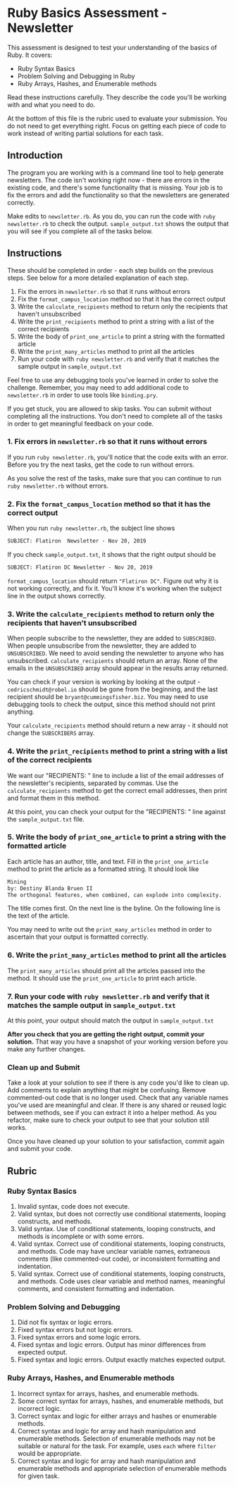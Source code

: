 # Ruby Basics Assessment - Newsletter

This assessment is designed to test your understanding of the basics of Ruby. It covers:

- Ruby Syntax Basics
- Problem Solving and Debugging in Ruby
- Ruby Arrays, Hashes, and Enumerable methods

Read these instructions carefully. They describe the code you'll be working with and what you need to do.

At the bottom of this file is the rubric used to evaluate your submission. You do not need to get everything right. Focus on getting each piece of code to work instead of writing partial solutions for each task.

## Introduction

The program you are working with is a command line tool to help generate newsletters. The code isn't working right now - there are errors in the existing code, and there's some functionality that is missing. Your job is to fix the errors and add the functionality so that the newsletters are generated correctly.

Make edits to `newsletter.rb`. As you do, you can run the code with `ruby newsletter.rb` to check the output. `sample_output.txt` shows the output that you will see if you complete all of the tasks below.

## Instructions

These should be completed in order - each step builds on the previous steps. See below for a more detailed explanation of each step.

1. Fix the errors in `newsletter.rb` so that it runs without errors
2. Fix the `format_campus_location` method so that it has the correct output
3. Write the `calculate_recipients` method to return only the recipients that haven't unsubscribed
4. Write the `print_recipients` method to print a string with a list of the correct recipients
5. Write the body of `print_one_article` to print a string with the formatted article
6. Write the `print_many_articles` method to print all the articles
7. Run your code with `ruby newsletter.rb` and verify that it matches the sample output in `sample_output.txt`

Feel free to use any debugging tools you've learned in order to solve the challenge. Remember, you may need to add additional code to `newsletter.rb` in order to use tools like `binding.pry`.

If you get stuck, you are allowed to skip tasks. You can submit without completing all the instructions. You don't need to complete all of the tasks in order to get meaningful feedback on your code.

### 1. Fix errors in `newsletter.rb` so that it runs without errors

If you run `ruby newsletter.rb`, you'll notice that the code exits with an error. Before you try the next tasks, get the code to run without errors.

As you solve the rest of the tasks, make sure that you can continue to run `ruby newsletter.rb` without errors.

### 2. Fix the `format_campus_location` method so that it has the correct output

When you run `ruby newsletter.rb`, the subject line shows

```txt
SUBJECT: Flatiron  Newsletter - Nov 20, 2019
```

If you check `sample_output.txt`, it shows that the right output should be

```txt
SUBJECT: Flatiron DC Newsletter - Nov 20, 2019
```

`format_campus_location` should return `"Flatiron DC"`. Figure out why it is not working correctly, and fix it. You'll know it's working when the subject line in the output shows correctly.

### 3. Write the `calculate_recipients` method to return only the recipients that haven't unsubscribed

When people subscribe to the newsletter, they are added to `SUBSCRIBED`. When people unsubscribe from the newsletter, they are added to `UNSUBSCRIBED`. We need to avoid sending the newsletter to anyone who has unsubscribed. `calculate_recipients` should return an array. None of the emails in the `UNSUBSCRIBED` array should appear in the results array returned.

You can check if your version is working by looking at the output -`cedricschmidt@robel.io` should be gone from the beginning, and the last recipient should be `bryant@cummingsfisher.biz`. You may need to use debugging tools to check the output, since this method should not print anything.

Your `calculate_recipients` method should return a new array - it should not change the `SUBSCRIBERS` array.

### 4. Write the `print_recipients` method to print a string with a list of the correct recipients

We want our "RECIPIENTS: " line to include a list of the email addresses of the newsletter's recipients, separated by commas. Use the `calculate_recipients` method to get the correct email addresses, then print and format them in this method.

At this point, you can check your output for the "RECIPIENTS: " line against the `sample_output.txt` file.

### 5. Write the body of `print_one_article` to print a string with the formatted article

Each article has an author, title, and text. Fill in the `print_one_article` method to print the article as a formatted string. It should look like

```txt
Mining
by: Destiny Blanda Bruen II
The orthogonal features, when combined, can explode into complexity.
```

The title comes first. On the next line is the byline. On the following line is the text of the article.

You may need to write out the `print_many_articles` method in order to ascertain that your output is formatted correctly.

### 6. Write the `print_many_articles` method to print all the articles

The `print_many_articles` should print all the articles passed into the method.  It should use the `print_one_article` to print each article.

### 7. Run your code with `ruby newsletter.rb` and verify that it matches the sample output in `sample_output.txt`

At this point, your output should match the output in `sample_output.txt`

**After you check that you are getting the right output, commit your solution.** That way you have a snapshot of your working version before you make any further changes.

### Clean up and Submit

Take a look at your solution to see if there is any code you'd like to clean up. Add comments to explain anything that might be confusing. Remove commented-out code that is no longer used. Check that any variable names you've used are meaningful and clear. If there is any shared or reused logic between methods, see if you can extract it into a helper method. As you refactor, make sure to check your output to see that your solution still works.

Once you have cleaned up your solution to your satisfaction, commit again and submit your code.

## Rubric

### Ruby Syntax Basics

1. Invalid syntax, code does not execute.
2. Valid syntax, but does not correctly use conditional statements, looping constructs, and methods.
3. Valid syntax. Use of conditional statements, looping constructs, and methods is incomplete or with some errors.
4. Valid syntax. Correct use of conditional statements, looping constructs, and methods. Code may have unclear variable names, extraneous comments (like commented-out code), or inconsistent formatting and indentation.
5. Valid syntax. Correct use of conditional statements, looping constructs, and methods. Code uses clear variable and method names, meaningful comments, and consistent formatting and indentation.

### Problem Solving and Debugging

1. Did not fix syntax or logic errors.
2. Fixed syntax errors but not logic errors.
3. Fixed syntax errors and some logic errors.
4. Fixed syntax and logic errors. Output has minor differences from expected output.
5. Fixed syntax and logic errors. Output exactly matches expected output.

### Ruby Arrays, Hashes, and Enumerable methods

1. Incorrect syntax for arrays, hashes, and enumerable methods.
2. Some correct syntax for arrays, hashes, and enumerable methods, but incorrect logic.
3. Correct syntax and logic for either arrays and hashes or enumerable methods.
4. Correct syntax and logic for array and hash manipulation and enumerable methods. Selection of enumerable methods may not be suitable or natural for the task. For example, uses `each` where `filter` would be appropriate.
5. Correct syntax and logic for array and hash manipulation and enumerable methods and appropriate selection of enumerable methods for given task.
